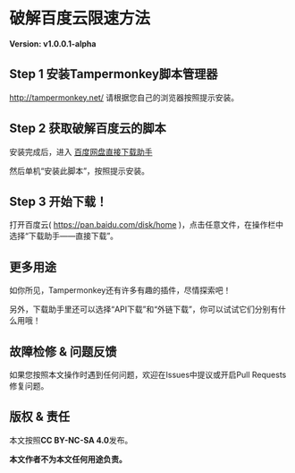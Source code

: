# 破解百度云限速方法

**Version: v1.0.0.1-alpha**

## Step 1 安装Tampermonkey脚本管理器

http://tampermonkey.net/ 请根据您自己的浏览器按照提示安装。

## Step 2 获取破解百度云的脚本

安装完成后，进入 [百度网盘直接下载助手](https://greasyfork.org/zh-CN/scripts/23635-%E7%99%BE%E5%BA%A6%E7%BD%91%E7%9B%98%E7%9B%B4%E6%8E%A5%E4%B8%8B%E8%BD%BD%E5%8A%A9%E6%89%8B)

然后单机“安装此脚本”，按照提示安装。

## Step 3 开始下载！

打开百度云( https://pan.baidu.com/disk/home )，点击任意文件，在操作栏中选择“下载助手——直接下载”。

## 更多用途

如你所见，Tampermonkey还有许多有趣的插件，尽情探索吧！

另外，下载助手里还可以选择“API下载”和“外链下载”，你可以试试它们分别有什么用哦！

## 故障检修 & 问题反馈

如果您按照本文操作时遇到任何问题，欢迎在Issues中提议或开启Pull Requests修复问题。

## 版权 & 责任

本文按照**CC BY-NC-SA 4.0**发布。

**本文作者不为本文任何用途负责。**
